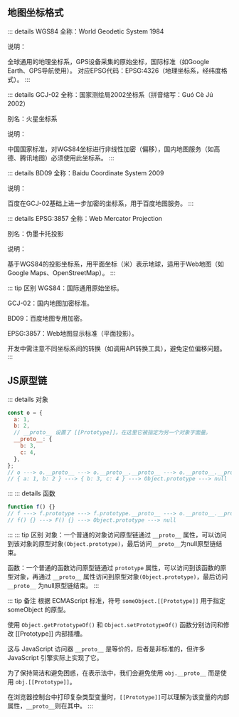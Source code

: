 ## 地图坐标格式

::: details WGS84
全称：World Geodetic System 1984

说明：

全球通用的地理坐标系，GPS设备采集的原始坐标，国际标准（如Google Earth、GPS导航使用）。
对应EPSG代码：EPSG:4326（地理坐标系，经纬度格式）。
:::

::: details GCJ-02
全称：国家测绘局2002坐标系（拼音缩写：Guó Cè Jú 2002）

别名：火星坐标系

说明：

中国国家标准，对WGS84坐标进行非线性加密（偏移），国内地图服务（如高德、腾讯地图）必须使用此坐标系。
:::

::: details BD09
全称：Baidu Coordinate System 2009

说明：

百度在GCJ-02基础上进一步加密的坐标系，用于百度地图服务。
:::

::: details EPSG:3857
全称：Web Mercator Projection

别名：伪墨卡托投影

说明：

基于WGS84的投影坐标系，用平面坐标（米）表示地球，适用于Web地图（如Google Maps、OpenStreetMap）。
:::

::: tip 区别
WGS84：国际通用原始坐标。

GCJ-02：国内地图加密标准。

BD09：百度地图专用加密。

EPSG:3857：Web地图显示标准（平面投影）。

开发中需注意不同坐标系间的转换（如调用API转换工具），避免定位偏移问题。
:::

## JS原型链

::: details 对象
```js
const o = {
  a: 1,
  b: 2,
  // __proto__ 设置了 [[Prototype]]。在这里它被指定为另一个对象字面量。
  __proto__: {
    b: 3,
    c: 4,
  },
};
// o ---> o.__proto__ ---> o.__proto__.__proto__ ---> o.__proto__.__proto__.__proto__
// { a: 1, b: 2 } ---> { b: 3, c: 4 } ---> Object.prototype ---> null
```
:::
::: details 函数
```js
function f() {}
// f ---> f.prototype ---> f.prototype.__proto__ ---> o.__proto__.__proto__.__proto__
// f() {} ---> F() {} ---> Object.prototype ---> null
```
:::
::: tip 区别
对象：一个普通的对象访问原型链通过 `__proto__` 属性，可以访问到该对象的原型对象`(Object.prototype)`，最后访问`__proto__`为null原型链结束。

函数：一个普通的函数访问原型链通过 `prototype` 属性，可以访问到该函数的原型对象，再通过 `__proto__` 属性访问到原型对象`(Object.prototype)`，最后访问 `__proto__` 为null原型链结束。
:::

::: tip 备注
根据 ECMAScript 标准，符号 `someObject.[[Prototype]]` 用于指定 someObject 的原型。

使用 `Object.getPrototypeOf()` 和 `Object.setPrototypeOf()` 函数分别访问和修改 [[Prototype]] 内部插槽。

这与 JavaScript 访问器 `__proto__` 是等价的，后者是非标准的，但许多 JavaScript 引擎实际上实现了它。

为了保持简洁和避免困惑，在表示法中，我们会避免使用 `obj.__proto__` 而是使用 `obj.[[Prototype]]`。

在浏览器控制台中打印复杂类型变量时，`[[Prototype]]`可以理解为该变量的内部属性，`__proto__`则在其中。
:::
